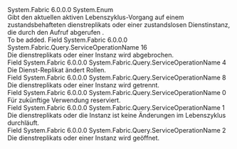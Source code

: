 <Type Name="ServiceOperationName" FullName="System.Fabric.Query.ServiceOperationName">
  <TypeSignature Language="C#" Value="public enum ServiceOperationName" />
  <TypeSignature Language="ILAsm" Value=".class public auto ansi sealed ServiceOperationName extends System.Enum" />
  <TypeSignature Language="DocId" Value="T:System.Fabric.Query.ServiceOperationName" />
  <TypeSignature Language="VB.NET" Value="Public Enum ServiceOperationName" />
  <TypeSignature Language="F#" Value="type ServiceOperationName = " />
  <AssemblyInfo>
    <AssemblyName>System.Fabric</AssemblyName>
    <AssemblyVersion>6.0.0.0</AssemblyVersion>
  </AssemblyInfo>
  <Base>
    <BaseTypeName>System.Enum</BaseTypeName>
  </Base>
  <Docs>
    <summary>
      <para>Gibt den aktuellen aktiven Lebenszyklus-Vorgang auf einem zustandsbehafteten dienstreplikats oder einer zustandslosen Dienstinstanz, die durch den Aufruf abgerufen <see cref="M:System.Fabric.FabricClient.QueryClient.GetDeployedReplicaListAsync(System.String,System.Uri)" />.</para>
    </summary>
    <remarks>To be added.</remarks>
  </Docs>
  <Members>
    <Member MemberName="Abort">
      <MemberSignature Language="C#" Value="Abort" />
      <MemberSignature Language="ILAsm" Value=".field public static literal valuetype System.Fabric.Query.ServiceOperationName Abort = int32(16)" />
      <MemberSignature Language="DocId" Value="F:System.Fabric.Query.ServiceOperationName.Abort" />
      <MemberSignature Language="VB.NET" Value="Abort" />
      <MemberSignature Language="F#" Value="Abort = 16" Usage="System.Fabric.Query.ServiceOperationName.Abort" />
      <MemberType>Field</MemberType>
      <AssemblyInfo>
        <AssemblyName>System.Fabric</AssemblyName>
        <AssemblyVersion>6.0.0.0</AssemblyVersion>
      </AssemblyInfo>
      <ReturnValue>
        <ReturnType>System.Fabric.Query.ServiceOperationName</ReturnType>
      </ReturnValue>
      <MemberValue>16</MemberValue>
      <Docs>
        <summary>
          <para>Die dienstreplikats oder einer Instanz wird abgebrochen.</para>
        </summary>
      </Docs>
    </Member>
    <Member MemberName="ChangeRole">
      <MemberSignature Language="C#" Value="ChangeRole" />
      <MemberSignature Language="ILAsm" Value=".field public static literal valuetype System.Fabric.Query.ServiceOperationName ChangeRole = int32(4)" />
      <MemberSignature Language="DocId" Value="F:System.Fabric.Query.ServiceOperationName.ChangeRole" />
      <MemberSignature Language="VB.NET" Value="ChangeRole" />
      <MemberSignature Language="F#" Value="ChangeRole = 4" Usage="System.Fabric.Query.ServiceOperationName.ChangeRole" />
      <MemberType>Field</MemberType>
      <AssemblyInfo>
        <AssemblyName>System.Fabric</AssemblyName>
        <AssemblyVersion>6.0.0.0</AssemblyVersion>
      </AssemblyInfo>
      <ReturnValue>
        <ReturnType>System.Fabric.Query.ServiceOperationName</ReturnType>
      </ReturnValue>
      <MemberValue>4</MemberValue>
      <Docs>
        <summary>
          <para>Die Dienst-Replikat ändert Rollen.</para>
        </summary>
      </Docs>
    </Member>
    <Member MemberName="Close">
      <MemberSignature Language="C#" Value="Close" />
      <MemberSignature Language="ILAsm" Value=".field public static literal valuetype System.Fabric.Query.ServiceOperationName Close = int32(8)" />
      <MemberSignature Language="DocId" Value="F:System.Fabric.Query.ServiceOperationName.Close" />
      <MemberSignature Language="VB.NET" Value="Close" />
      <MemberSignature Language="F#" Value="Close = 8" Usage="System.Fabric.Query.ServiceOperationName.Close" />
      <MemberType>Field</MemberType>
      <AssemblyInfo>
        <AssemblyName>System.Fabric</AssemblyName>
        <AssemblyVersion>6.0.0.0</AssemblyVersion>
      </AssemblyInfo>
      <ReturnValue>
        <ReturnType>System.Fabric.Query.ServiceOperationName</ReturnType>
      </ReturnValue>
      <MemberValue>8</MemberValue>
      <Docs>
        <summary>
          <para>Die dienstreplikats oder einer Instanz wird getrennt.</para>
        </summary>
      </Docs>
    </Member>
    <Member MemberName="Invalid">
      <MemberSignature Language="C#" Value="Invalid" />
      <MemberSignature Language="ILAsm" Value=".field public static literal valuetype System.Fabric.Query.ServiceOperationName Invalid = int32(0)" />
      <MemberSignature Language="DocId" Value="F:System.Fabric.Query.ServiceOperationName.Invalid" />
      <MemberSignature Language="VB.NET" Value="Invalid" />
      <MemberSignature Language="F#" Value="Invalid = 0" Usage="System.Fabric.Query.ServiceOperationName.Invalid" />
      <MemberType>Field</MemberType>
      <AssemblyInfo>
        <AssemblyName>System.Fabric</AssemblyName>
        <AssemblyVersion>6.0.0.0</AssemblyVersion>
      </AssemblyInfo>
      <ReturnValue>
        <ReturnType>System.Fabric.Query.ServiceOperationName</ReturnType>
      </ReturnValue>
      <MemberValue>0</MemberValue>
      <Docs>
        <summary>
          <para>Für zukünftige Verwendung reserviert.</para>
        </summary>
      </Docs>
    </Member>
    <Member MemberName="None">
      <MemberSignature Language="C#" Value="None" />
      <MemberSignature Language="ILAsm" Value=".field public static literal valuetype System.Fabric.Query.ServiceOperationName None = int32(1)" />
      <MemberSignature Language="DocId" Value="F:System.Fabric.Query.ServiceOperationName.None" />
      <MemberSignature Language="VB.NET" Value="None" />
      <MemberSignature Language="F#" Value="None = 1" Usage="System.Fabric.Query.ServiceOperationName.None" />
      <MemberType>Field</MemberType>
      <AssemblyInfo>
        <AssemblyName>System.Fabric</AssemblyName>
        <AssemblyVersion>6.0.0.0</AssemblyVersion>
      </AssemblyInfo>
      <ReturnValue>
        <ReturnType>System.Fabric.Query.ServiceOperationName</ReturnType>
      </ReturnValue>
      <MemberValue>1</MemberValue>
      <Docs>
        <summary>
          <para>Die dienstreplikats oder die Instanz ist keine Änderungen im Lebenszyklus durchläuft.</para>
        </summary>
      </Docs>
    </Member>
    <Member MemberName="Open">
      <MemberSignature Language="C#" Value="Open" />
      <MemberSignature Language="ILAsm" Value=".field public static literal valuetype System.Fabric.Query.ServiceOperationName Open = int32(2)" />
      <MemberSignature Language="DocId" Value="F:System.Fabric.Query.ServiceOperationName.Open" />
      <MemberSignature Language="VB.NET" Value="Open" />
      <MemberSignature Language="F#" Value="Open = 2" Usage="System.Fabric.Query.ServiceOperationName.Open" />
      <MemberType>Field</MemberType>
      <AssemblyInfo>
        <AssemblyName>System.Fabric</AssemblyName>
        <AssemblyVersion>6.0.0.0</AssemblyVersion>
      </AssemblyInfo>
      <ReturnValue>
        <ReturnType>System.Fabric.Query.ServiceOperationName</ReturnType>
      </ReturnValue>
      <MemberValue>2</MemberValue>
      <Docs>
        <summary>
          <para>Die dienstreplikats oder einer Instanz wird geöffnet.</para>
        </summary>
      </Docs>
    </Member>
  </Members>
</Type>